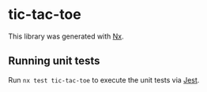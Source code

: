 # tic-tac-toe

This library was generated with [Nx](https://nx.dev).

## Running unit tests

Run `nx test tic-tac-toe` to execute the unit tests via [Jest](https://jestjs.io).
